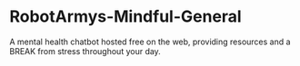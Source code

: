 # RobotArmys-Mindful-General
A mental health chatbot hosted free on the web, providing resources and a BREAK from stress throughout your day.
